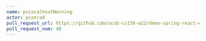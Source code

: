 ```yaml
---
name: pcLocalhostWarning
actor: pconrad
pull_request_url: https://github.com/ucsb-cs156-w22/demo-spring-react-example-v2/pull/48
pull_request_num: 48
---
```

